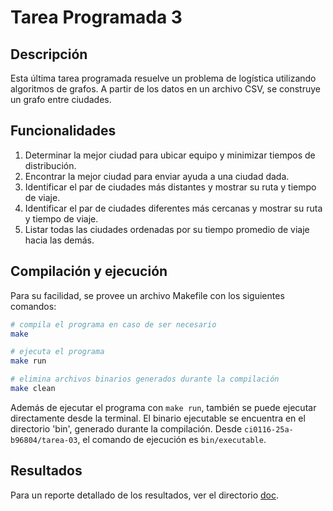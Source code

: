# Tarea Programada 3

## Descripción

Esta última tarea programada resuelve un problema de logística utilizando algoritmos de grafos. A partir de los datos en un archivo CSV, se construye un grafo entre ciudades.

## Funcionalidades

1. Determinar la mejor ciudad para ubicar equipo y minimizar tiempos de distribución.
2. Encontrar la mejor ciudad para enviar ayuda a una ciudad dada.
3. Identificar el par de ciudades más distantes y mostrar su ruta y tiempo de viaje.
4. Identificar el par de ciudades diferentes más cercanas y mostrar su ruta y tiempo de viaje.
5. Listar todas las ciudades ordenadas por su tiempo promedio de viaje hacia las demás.

## Compilación y ejecución

Para su facilidad, se provee un archivo Makefile con los siguientes comandos:

```bash
# compila el programa en caso de ser necesario
make

# ejecuta el programa
make run

# elimina archivos binarios generados durante la compilación
make clean
```

Además de ejecutar el programa con `make run`, también se puede ejecutar directamente desde la terminal. El binario ejecutable se encuentra en el directorio 'bin', generado durante la compilación. Desde `ci0116-25a-b96804/tarea-03`, el comando de ejecución es `bin/executable`.

## Resultados

Para un reporte detallado de los resultados, ver el directorio [doc](./doc/).

